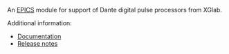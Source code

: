 An [EPICS](http://www.aps.anl.gov/epics/) 
module for support of Dante digital pulse processors from XGlab.

Additional information:
* [Documentation](https://epics-modules.github.io/Dante)
* [Release notes](https://github.com/epics-modules/Dante/blob/master/RELEASE.md)
